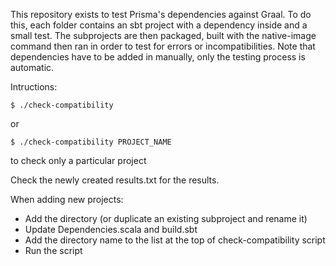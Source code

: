 This repository exists to test Prisma's dependencies against Graal. To do this, each folder contains an sbt project with a dependency inside and a small test. The subprojects are then packaged, built with the native-image command then ran in order to test for errors or incompatibilities. Note that dependencies have to be added in manually, only the testing process is automatic.

Intructions:
```
$ ./check-compatibility

```
or
```
$ ./check-compatibility PROJECT_NAME
```
to check only a particular project

Check the newly created results.txt for the results.

When adding new projects:
- Add the directory (or duplicate an existing subproject and rename it)
- Update Dependencies.scala and build.sbt
- Add the directory name to the list at the top of check-compatibility script
- Run the script
